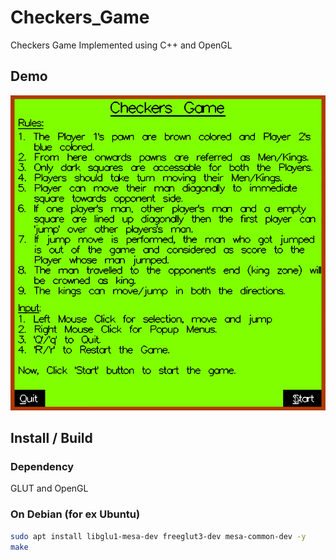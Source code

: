 # Checkers_Game
Checkers Game Implemented using C++ and OpenGL

## Demo
![Demo.gif](https://github.com/mnjm/github-media-repo/blob/152fd1dc2288d8211ebcd822eb89f36158fcbb23/checkers-game/demo.gif)

## Install / Build
### Dependency
GLUT and OpenGL
### On Debian (for ex Ubuntu)
```bash
sudo apt install libglu1-mesa-dev freeglut3-dev mesa-common-dev -y
make
```
